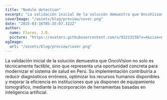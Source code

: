 ```yaml
---
title: "Nodule detection"
excerpt: "La validación inicial de la solución demuestra que OncoVision no solo es técnicamente factible, sino que representa una oportunidad concreta para modernizar el sistema de salud en Perú. Su implementación contribuiría a reducir diagnósticos erróneos, optimizar los recursos humanos disponibles y mejorar la eficiencia en instituciones que ya disponen de equipamiento tomográfico, mediante la incorporación de herramientas basadas en inteligencia artificial.​"
coverImage: "/assets/blog/preview/cover.png"
date: "2025-03-16T05:35:07.322Z"
author:
  name: Flores, J.D.
  picture: "https://avatars.githubusercontent.com/u/91223158?v=4&size=64"
ogImage:
  url: "/assets/blog/preview/cover.png"
---
```


La validación inicial de la solución demuestra que OncoVision no solo es técnicamente factible, sino que representa una oportunidad concreta para modernizar el sistema de salud en Perú. Su implementación contribuiría a reducir diagnósticos erróneos, optimizar los recursos humanos disponibles y mejorar la eficiencia en instituciones que ya disponen de equipamiento tomográfico, mediante la incorporación de herramientas basadas en inteligencia artificial.

<!-- ## Lorem Ipsum

Tristique senectus et netus et malesuada fames ac turpis. Ridiculous mus mauris vitae ultricies leo integer malesuada nunc vel. In mollis nunc sed id semper. Egestas tellus rutrum tellus pellentesque. Phasellus vestibulum lorem sed risus ultricies tristique nulla. Quis blandit turpis cursus in hac habitasse platea dictumst quisque. Eros donec ac odio tempor orci dapibus ultrices. Aliquam sem et tortor consequat id porta nibh. Adipiscing elit duis tristique sollicitudin nibh sit amet commodo nulla. Diam vulputate ut pharetra sit amet. Ut tellus elementum sagittis vitae et leo. Arcu non odio euismod lacinia at quis risus sed vulputate. -->
